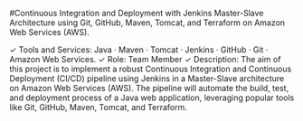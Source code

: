 #Continuous Integration and Deployment with Jenkins Master-Slave Architecture using Git, 
GitHub, Maven, Tomcat, and Terraform on Amazon Web Services (AWS).


✓ Tools and Services: Java · Maven · Tomcat · Jenkins · GitHub · Git · Amazon Web Services.
✓ Role: Team Member 
✓ Description: The aim of this project is to implement a robust Continuous Integration and 
Continuous Deployment (CI/CD) pipeline using Jenkins in a Master-Slave architecture on 
Amazon Web Services (AWS). The pipeline will automate the build, test, and deployment 
process of a Java web application, leveraging popular tools like Git, GitHub, Maven, Tomcat, 
and Terraform.
